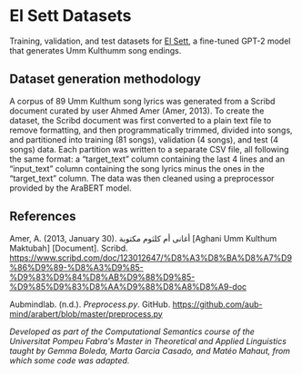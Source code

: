 # El Sett Datasets
Training, validation, and test datasets for [El Sett](https://colab.research.google.com/drive/1wdeh6w5Tm1CTFD-kJ1xMA4iO6qkpcf_Y?usp=sharing), a fine-tuned GPT-2 model that generates Umm Kulthumm song endings.

## Dataset generation methodology
A corpus of 89 Umm Kulthum song lyrics was generated from a Scribd document curated by user Ahmed Amer (Amer, 2013). To create the dataset, the Scribd document was first converted to a plain text file to remove formatting, and then programmatically trimmed, divided into songs, and partitioned into training (81 songs), validation (4 songs), and test (4 songs) data. Each partition was written to a separate CSV file, all following the same format: a “target_text” column containing the last 4 lines and an “input_text” column containing the song lyrics minus the ones in the “target_text” column. The data was then cleaned using a preprocessor provided by the AraBERT model.

## References
Amer, A. (2013, January 30). أغانى أم كلثوم مكتوبة [Aghani Umm Kulthum Maktubah] [Document]. Scribd. https://www.scribd.com/doc/123012647/%D8%A3%D8%BA%D8%A7%D9%86%D9%89-%D8%A3%D9%85-%D9%83%D9%84%D8%AB%D9%88%D9%85-%D9%85%D9%83%D8%AA%D9%88%D8%A8%D8%A9-doc

Aubmindlab. (n.d.). *Preprocess.py*. GitHub. https://github.com/aub-mind/arabert/blob/master/preprocess.py


_Developed as part of the Computational Semantics course of the Universitat Pompeu Fabra's Master in Theoretical and Applied Linguistics taught by Gemma Boleda, Marta Garcia Casado, and Matéo Mahaut, from which some code was adapted._


